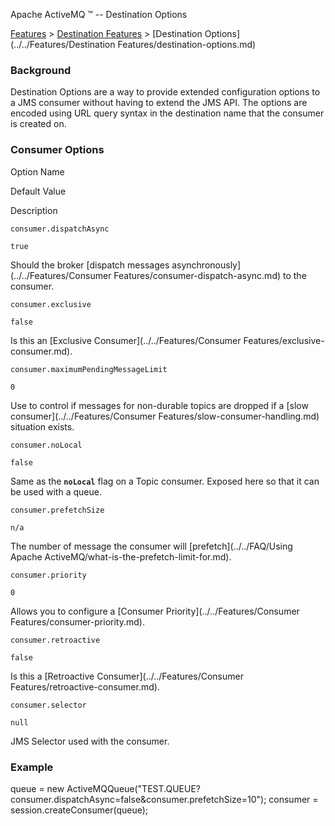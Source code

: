 Apache ActiveMQ ™ -- Destination Options 

[Features](../../features.md) > [Destination Features](../../Features/destination-features.md) > [Destination Options](../../Features/Destination Features/destination-options.md)


### Background

Destination Options are a way to provide extended configuration options to a JMS consumer without having to extend the JMS API. The options are encoded using URL query syntax in the destination name that the consumer is created on.

### Consumer Options

Option Name

Default Value

Description

`consumer.dispatchAsync`

`true`

Should the broker [dispatch messages asynchronously](../../Features/Consumer Features/consumer-dispatch-async.md) to the consumer.

`consumer.exclusive`

`false`

Is this an [Exclusive Consumer](../../Features/Consumer Features/exclusive-consumer.md).

`consumer.maximumPendingMessageLimit`

`0`

Use to control if messages for non-durable topics are dropped if a [slow consumer](../../Features/Consumer Features/slow-consumer-handling.md) situation exists.

`consumer.noLocal`

`false`

Same as the **`noLocal`** flag on a Topic consumer. Exposed here so that it can be used with a queue.

`consumer.prefetchSize`

`n/a`

The number of message the consumer will [prefetch](../../FAQ/Using Apache ActiveMQ/what-is-the-prefetch-limit-for.md).

`consumer.priority`

`0`

Allows you to configure a [Consumer Priority](../../Features/Consumer Features/consumer-priority.md).

`consumer.retroactive`

`false`

Is this a [Retroactive Consumer](../../Features/Consumer Features/retroactive-consumer.md).

`consumer.selector`

`null`

JMS Selector used with the consumer.

### Example

queue = new ActiveMQQueue("TEST.QUEUE?consumer.dispatchAsync=false&consumer.prefetchSize=10");
consumer = session.createConsumer(queue);

